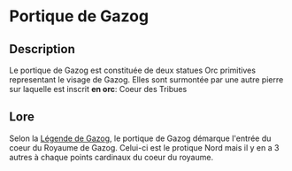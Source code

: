 # Portique de Gazog

## Description
Le portique de Gazog est constituée de deux statues Orc primitives representant le visage de Gazog. Elles sont surmontée par une autre pierre sur laquelle est inscrit __en orc__: Coeur des Tribues

## Lore
Selon la [Légende de Gazog](../../Lore/Légende%20de%20Gazog.md), le portique de Gazog démarque l'entrée du coeur du Royaume de Gazog. Celui-ci est le protique Nord mais il y en a 3 autres à chaque points cardinaux du coeur du royaume.